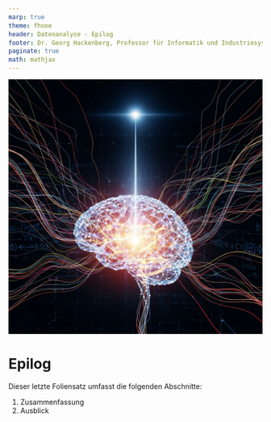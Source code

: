 ```yaml
---
marp: true
theme: fhooe
header: Datenanalyse - Epilog
footer: Dr. Georg Hackenberg, Professor für Informatik und Industriesysteme
paginate: true
math: mathjax
---
```


![bg right](./Titelbild.png)

# Epilog

Dieser letzte Foliensatz umfasst die folgenden Abschnitte:

1. Zusammenfassung
1. Ausblick